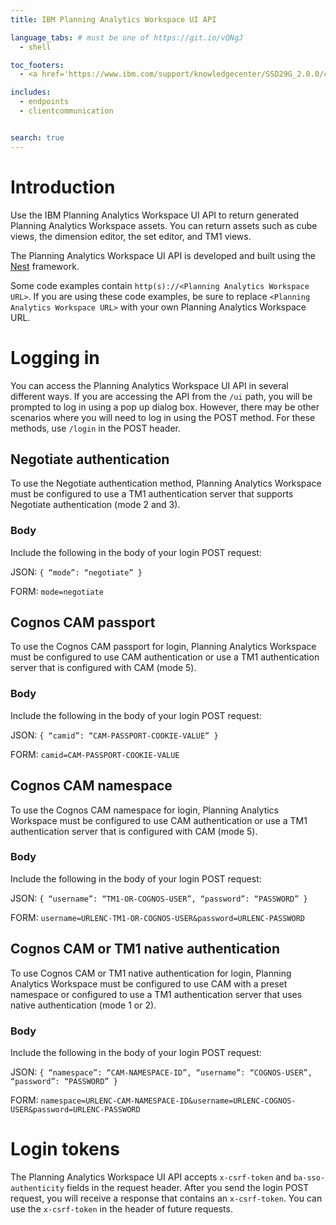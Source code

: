 ```yaml
---
title: IBM Planning Analytics Workspace UI API

language_tabs: # must be one of https://git.io/vQNgJ
  - shell

toc_footers:
  - <a href='https://www.ibm.com/support/knowledgecenter/SSD29G_2.0.0/com.ibm.swg.ba.cognos.tm1_prism_gs.2.0.0.doc/pa_paw.html'>Planning Analytics Workspace documentation</a>

includes:
  - endpoints
  - clientcommunication


search: true
---
```


# Introduction

Use the IBM Planning Analytics Workspace UI API to return generated Planning Analytics Workspace assets. You can return assets such as cube views, the dimension editor, the set editor, and TM1 views.

The Planning Analytics Workspace UI API is developed and built using the <a href='https://github.com/nestjs/nest'>Nest</a> framework.

Some code examples contain `http(s)://<Planning Analytics Workspace URL>`. If you are using these code examples, be sure to replace `<Planning Analytics Workspace URL>` with your own Planning Analytics Workspace URL.

# Logging in

You can access the Planning Analytics Workspace UI API in several different ways. If you are accessing the API from the `/ui` path, you will be prompted to log in using a pop up dialog box. However, there may be other scenarios where you will need to log in using the POST method. For these methods, use `/login` in the POST header.

## Negotiate authentication

To use the Negotiate authentication method, Planning Analytics Workspace must be configured to use a TM1 authentication server that supports Negotiate authentication (mode 2 and 3).

### Body
Include the following in the body of your login POST request:

JSON: `{ “mode”: “negotiate” }`

FORM: `mode=negotiate`

## Cognos CAM passport

To use the Cognos CAM passport for login, Planning Analytics Workspace must be configured to use CAM authentication or use a TM1 authentication server that is configured with CAM (mode 5).

### Body
Include the following in the body of your login POST request:

JSON: `{ “camid”: “CAM-PASSPORT-COOKIE-VALUE” }`

FORM: `camid=CAM-PASSPORT-COOKIE-VALUE`

## Cognos CAM namespace

To use the Cognos CAM namespace for login, Planning Analytics Workspace must be configured to use CAM authentication or use a TM1 authentication server that is configured with CAM (mode 5).

### Body
Include the following in the body of your login POST request:

JSON: `{ “username”: “TM1-OR-COGNOS-USER”, “password”: “PASSWORD” }`

FORM: `username=URLENC-TM1-OR-COGNOS-USER&password=URLENC-PASSWORD`

## Cognos CAM or TM1 native authentication

To use Cognos CAM or TM1 native authentication for login, Planning Analytics Workspace must be configured to use CAM with a preset namespace or configured to use a TM1 authentication server that uses native authentication (mode 1 or 2).

### Body
Include the following in the body of your login POST request:

JSON: `{ “namespace”: “CAM-NAMESPACE-ID”, “username”: “COGNOS-USER”, “password”: “PASSWORD” }`

FORM: `namespace=URLENC-CAM-NAMESPACE-ID&username=URLENC-COGNOS-USER&password=URLENC-PASSWORD`

# Login tokens

The Planning Analytics Workspace UI API accepts `x-csrf-token` and `ba-sso-authenticity` fields in the request header. After you send the login POST request, you will receive a response that contains an `x-csrf-token`. You can use the `x-csrf-token` in the header of future requests.
 